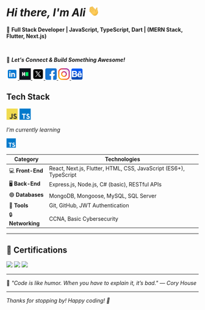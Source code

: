 # _Hi there, I'm Ali_ <img src="https://raw.githubusercontent.com/7x5x/7x5x/main/images/wave.gif" width="30px"/>

🚀 **Full Stack Developer | JavaScript, TypeScript, Dart | (MERN Stack, Flutter, Next.js)**

<br/>

🤝 **_Let's Connect & Build Something Awesome!_**

<p>
  <a href="https://www.linkedin.com/in/your-profile">
    <img src="https://raw.githubusercontent.com/7x5x/7x5x/main/images/linkedin.svg" width="30px" />
  </a>
  <a href="https://www.linkedin.com/in/your-profile">
    <img src="https://raw.githubusercontent.com/7x5x/7x5x/main/images/hackerrank.svg" width="30px" />
  </a>
  <a href="https://www.linkedin.com/in/your-profile">
    <img src="https://raw.githubusercontent.com/7x5x/7x5x/main/images/x.svg" width="30px" />
  </a>
  <a href="https://www.linkedin.com/in/your-profile">
    <img src="https://raw.githubusercontent.com/7x5x/7x5x/main/images/facebook.svg" width="30px" />
  </a>
  <a href="https://www.linkedin.com/in/your-profile">
    <img src="https://raw.githubusercontent.com/7x5x/7x5x/main/images/instagram.svg" width="30px" />
  </a>
   <a href="https://www.linkedin.com/in/your-profile">
    <img src="https://raw.githubusercontent.com/7x5x/7x5x/main/images/behance.svg" width="30px" />
  </a>
</p>

## Tech Stack

<p  >
   <img src="https://raw.githubusercontent.com/7x5x/7x5x/main/images/javascript.svg" width="30px" />  
   <img src="https://raw.githubusercontent.com/7x5x/7x5x/main/images/typescript.svg" width="30px" />   
</p>

_I’m currently learning_

<img src="https://raw.githubusercontent.com/7x5x/7x5x/main/images/typescript.svg" width="25px" />

<br/>

| **Category**      | **Technologies**                                                  |
| ----------------- | ----------------------------------------------------------------- |
| 💻 **Front-End**  | React, Next.js, Flutter, HTML, CSS, JavaScript (ES6+), TypeScript |
| 🖥️ **Back-End**   | Express.js, Node.js, C# (basic), RESTful APIs                     |
| 🟢 **Databases**  | MongoDB, Mongoose, MySQL, SQL Server                              |
| 🔧 **Tools**      | Git, GitHub, JWT Authentication                                   |
| 🔒 **Networking** | CCNA, Basic Cybersecurity                                         |

---

## 📝 Certifications

<p>
  <img src="https://raw.githubusercontent.com/7x5x/7x5x/main/images/cert1.svg" width="40px" />
  <img src="https://raw.githubusercontent.com/7x5x/7x5x/main/images/cert2.svg" width="40px" />
  <img src="https://raw.githubusercontent.com/7x5x/7x5x/main/images/cert3.svg" width="40px" />
</p>

---

🌟 _"Code is like humor. When you have to explain it, it’s bad." — Cory House_

---

_Thanks for stopping by! Happy coding! 🚀_
